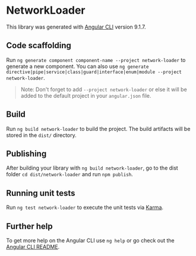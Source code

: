 # NetworkLoader

This library was generated with [Angular CLI](https://github.com/angular/angular-cli) version 9.1.7.

## Code scaffolding

Run `ng generate component component-name --project network-loader` to generate a new component. You can also use `ng generate directive|pipe|service|class|guard|interface|enum|module --project network-loader`.
> Note: Don't forget to add `--project network-loader` or else it will be added to the default project in your `angular.json` file. 

## Build

Run `ng build network-loader` to build the project. The build artifacts will be stored in the `dist/` directory.

## Publishing

After building your library with `ng build network-loader`, go to the dist folder `cd dist/network-loader` and run `npm publish`.

## Running unit tests

Run `ng test network-loader` to execute the unit tests via [Karma](https://karma-runner.github.io).

## Further help

To get more help on the Angular CLI use `ng help` or go check out the [Angular CLI README](https://github.com/angular/angular-cli/blob/master/README.md).
